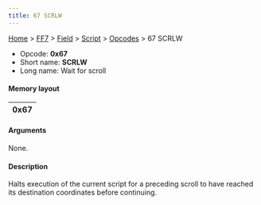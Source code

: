 ```yaml
---
title: 67 SCRLW
---
```


[Home](Main%20Page.md) > [FF7](FF7.md) > [Field](FF7/Field.md) > [Script](FF7/Field/Script.md) > [Opcodes](FF7/Field/Script/Opcodes.md) > 67 SCRLW

-   Opcode: **0x67**
-   Short name: **SCRLW**
-   Long name: Wait for scroll

#### Memory layout

| 0x67 |
|------|

#### Arguments

None.

#### Description

Halts execution of the current script for a preceding scroll to have
reached its destination coordinates before continuing.
